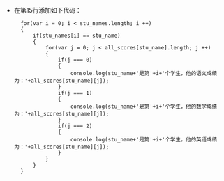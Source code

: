 - 在第15行添加如下代码：

        for(var i = 0; i < stu_names.length; i ++)
        {
            if(stu_names[i] == stu_name)
            {
                for(var j = 0; j < all_scores[stu_name].length; j ++)
                {
                    if(j === 0)
                    {
                        console.log(stu_name+'是第'+i+'个学生，他的语文成绩为：'+all_scores[stu_name][j]);
                    }
                    if(j === 1)
                    {
                        console.log(stu_name+'是第'+i+'个学生，他的数学成绩为：'+all_scores[stu_name][j]);
                    }
                    if(j === 2)
                    {
                        console.log(stu_name+'是第'+i+'个学生，他的英语成绩为：'+all_scores[stu_name][j]);
                    }
                }
            }
        }